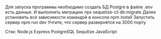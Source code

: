 Для запуска программы необходимо создать БД Postgre в файле .env есть данные.
И выполнить миграцию npx sequelize-cli db:migrate
Далее установить все зависимости командой в консоли npm install
Запустить сервер npm run dev
Учтите, что сервер развернётся на 3000 порту

Стэк:
Node.js
Express
PostgreSQL
Sequilize
JavaScript
